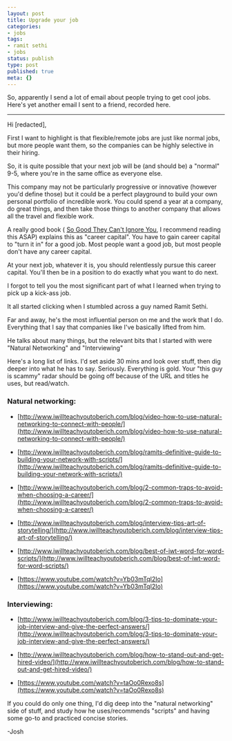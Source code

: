 ```yaml
---
layout: post
title: Upgrade your job
categories:
- jobs
tags:
- ramit sethi
- jobs
status: publish
type: post
published: true
meta: {}
---
```




So, apparently I send a lot of email about people trying to get cool jobs. Here's yet 
another email I sent to a friend, recorded here. 



________________________________________



Hi [redacted],



First I want to highlight is that flexible/remote jobs are 
just like normal jobs, but more people want them, so the companies can be 
highly selective in their hiring.


So, it is quite possible that your 
next job will be (and should be) a "normal" 9-5, where you're in the same office as everyone else. 



This company may not be particularly progressive or innovative (however you'd define those) but it could be a perfect playground to build your own personal portfolio of incredible work. You could spend a year at a company, do great things, and then take those things to 
another company that allows all the travel and flexible work.



A really good book (
[So Good They Can't Ignore You](http://calnewport.com/books/so-good/), I recommend reading this ASAP) explains this as "career capital". You have to gain career capital to "turn it in" for a good job. Most people want a good job, but most people don't have any career capital.



At your next job, whatever it is, you should relentlessly pursue this career capital. You'll then be in a position to do exactly what you want to do next.



I forgot to tell you the most significant part of what I learned when trying to pick up a kick-ass job.



It all started clicking when I stumbled across a guy named Ramit Sethi. 



Far and away, he's the most influential person on me and the work that I do. Everything that I say that companies like I've basically lifted from him. 



He talks about many things, but the relevant bits that I started with were "Natural Networking" and "Interviewing"


Here's a long list of links. I'd set aside 30 mins and look over stuff, then dig deeper into what he has to say. Seriously. Everything is gold. Your "this guy is scammy" radar should be going off because of the URL and titles he uses, but read/watch. 


### Natural networking: 


* [http://www.iwillteachyoutoberich.com/blog/video-how-to-use-natural-networking-to-connect-with-people/](http://www.iwillteachyoutoberich.com/blog/video-how-to-use-natural-networking-to-connect-with-people/)


* [http://www.iwillteachyoutoberich.com/blog/ramits-definitive-guide-to-building-your-network-with-scripts/](http://www.iwillteachyoutoberich.com/blog/ramits-definitive-guide-to-building-your-network-with-scripts/)


* [http://www.iwillteachyoutoberich.com/blog/2-common-traps-to-avoid-when-choosing-a-career/](http://www.iwillteachyoutoberich.com/blog/2-common-traps-to-avoid-when-choosing-a-career/)


* [http://www.iwillteachyoutoberich.com/blog/interview-tips-art-of-storytelling/](http://www.iwillteachyoutoberich.com/blog/interview-tips-art-of-storytelling/)


* [http://www.iwillteachyoutoberich.com/blog/best-of-iwt-word-for-word-scripts/](http://www.iwillteachyoutoberich.com/blog/best-of-iwt-word-for-word-scripts/)


* [https://www.youtube.com/watch?v=Yb03mTqI2Io](https://www.youtube.com/watch?v=Yb03mTqI2Io)

### Interviewing: 


* [http://www.iwillteachyoutoberich.com/blog/3-tips-to-dominate-your-job-interview-and-give-the-perfect-answers/](http://www.iwillteachyoutoberich.com/blog/3-tips-to-dominate-your-job-interview-and-give-the-perfect-answers/)


* [http://www.iwillteachyoutoberich.com/blog/how-to-stand-out-and-get-hired-video/](http://www.iwillteachyoutoberich.com/blog/how-to-stand-out-and-get-hired-video/)


* [https://www.youtube.com/watch?v=taOo0Rexo8s](https://www.youtube.com/watch?v=taOo0Rexo8s)


If you could do only one thing, I'd dig deep into the "natural networking" side of stuff, and study how he uses/recommends "scripts" and having some go-to and practiced concise stories. 



-Josh
